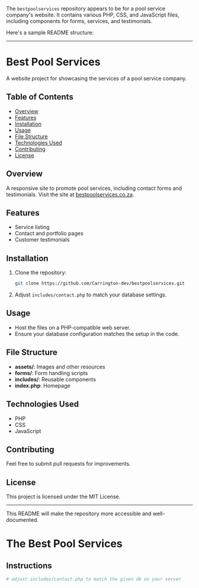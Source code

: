 The `bestpoolservices` repository appears to be for a pool service company's website. It contains various PHP, CSS, and JavaScript files, including components for forms, services, and testimonials. 

Here's a sample README structure:

---

# Best Pool Services

A website project for showcasing the services of a pool service company.

## Table of Contents
- [Overview](#overview)
- [Features](#features)
- [Installation](#installation)
- [Usage](#usage)
- [File Structure](#file-structure)
- [Technologies Used](#technologies-used)
- [Contributing](#contributing)
- [License](#license)

## Overview
A responsive site to promote pool services, including contact forms and testimonials. Visit the site at [bestpoolservices.co.za](https://bestpoolservices.co.za).

## Features
- Service listing
- Contact and portfolio pages
- Customer testimonials

## Installation
1. Clone the repository:
   ```bash
   git clone https://github.com/Carrington-dev/bestpoolservices.git
   ```
2. Adjust `includes/contact.php` to match your database settings.

## Usage
- Host the files on a PHP-compatible web server.
- Ensure your database configuration matches the setup in the code.

## File Structure
- **assets/**: Images and other resources  
- **forms/**: Form handling scripts  
- **includes/**: Reusable components  
- **index.php**: Homepage

## Technologies Used
- PHP  
- CSS  
- JavaScript  

## Contributing
Feel free to submit pull requests for improvements.

## License
This project is licensed under the MIT License.

---

This README will make the repository more accessible and well-documented.

# The Best Pool Services

## Instructions

```bash
# adjust includes/contact.php to match the given db on your server
```